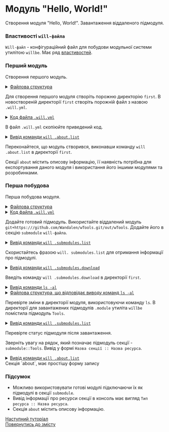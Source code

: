 # Модуль "Hello, World!"

Створення модуля "Hello, World!". Завантаження віддаленого підмодуля.

### Властивості `will-файла`

`Will-файл` - конфігураційний файл для побудови модульної системи утилітою `willbe`. Має ряд [властивостей](<../concept/WillFile.md>).

### Перший модуль

Створення першого модуль.

<details>
  <summary><u>Файлова структура</u></summary>

```
first               # директорія, назва довільна
  └── .will.yml     # конфігураційний файл

```

</details>

Для створення першого модуля створіть порожню директорію `first`. В новоствореній директорії `first` створіть порожній файл з назвою `.will.yml`.

<details>
  <summary><u>Код файла <code>.will.yml</code></u></summary>

```yaml
about :

    name : helloWorld
    description : 'Hello, World!'
    version : '0.0.1'
    keywords :
        - key
        - word
```

</details>

В файл `.will.yml` скопіюйте приведений код.

<details>
  <summary><u>Вивід команди <code>will .about.list</code></u></summary>

  ```
[user@user ~]$ will .about.list
Command ".about.list"
  . Read : /path_to_file/.will.yml
. Read 1 will-files in 0.109s
About
 name : 'helloWorld'
 description : 'Hello, World!'
 version : '0.0.1'
 enabled : 1
 keywords :
   'willbe'

```

</details>

Переконайтеся, що модуль створився, виконавши команду `will .about.list` в директорії `first`.

Секції `about` містить описову інформацію, її наявність потрібна для експортування даного модуля і використання його іншими модулями та розробинками.  

### Перша побудова

Перша побудова модуля.

<details>
  <summary><u>Файлова структура</u></summary>

```
first              
  └── .will.yml     

```

</details>
<details>
  <summary><u>Код файла <code>.will.yml</code></u></summary>

```yaml
about :

    name : helloWorld
    description : 'Hello, World!'
    version : 0.0.1
    keywords :
        - willbe

submodule :

    Tools : git+https:///github.com/Wandalen/wTools.git/out/wTools#master

```

</details>

Додайте готовий підмодуль. Використайте віддалений модуль `git+https:///github.com/Wandalen/wTools.git/out/wTools`. Додайте його в секцію `submodule` `will-файла`.

<details>
  <summary><u>Вивід команди <code>will .submodules.list</code></u></summary>

```
[user@user ~]$ will .submodules.list
...
 ! Failed to read submodule::Tools, try to download it with .submodules.download or even clean it before downloading
...
  isDownloaded : false
  Exported builds : []

```

</details>

Скористайтесь фразою `will. submodules.list` для отримання інформації про підмодулі.  

<details>
  <summary><u>Вивід команди <code>will .submodules.download</code></u></summary>

```
[user@user ~]$ will .submodules.download
...
   . Read : /path_to_file/.module/Tools/out/wTools.out.will.yml
   + module::Tools was downloaded in 12.360s
 + 1/1 submodule(s) of module::helloWorld were downloaded in 12.365s

```

</details>

Введіть команду `will .submodules.download` в директорії `first`.

<details>
  <summary><u>Вивід команди <code>ls -al</code></u></summary>

```
[user@user ~]$ ls -al
...
drwxr-xr-x 4 user user 4096 Мар 12 07:20 .module
-rw-r--r-- 1 user user  306 Мар  1 11:20 .will.yml

```

```
[user@user ~]$ ls -al module/
...
drwxr-xr-x 4 user user 4096 Мар 12 07:20 Tools

```

</details>
<details>
  <summary><u>Файлова структура, що відповідає виводу команд <code>ls -al</code></u></summary>

```
first
  ├── .module
  │       └── Tools
  └── .will.yml

```

</details>

Перевірте зміни в директорії модуля, використовуючи команду `ls`. В директорії для завантажених підмодулів `.module` утиліта `willbe` помістила підмодуль `Tools`.

<details>
  <summary><u>Вивід команди <code>will .submodules.list</code></u></summary>

```
[user@user ~]$ will .submodules.list
...
 . Read : /path_to_file/.module/Tools/out/wTools.out.will.yml
...
submodule::Tools
  path : git+https:///github.com/Wandalen/wTools.git/out/wTools#master
  isDownloaded : true
  Exported builds : [ 'proto.export' ]

```

</details>

Перевірте статус підмодуля після завантаження.

Зверніть увагу на рядок, який позначає підмодуль секції - `submodule::Tools`. Вивід у формі `Назва секції :: Назва ресурса`.

<details>
  <summary><u>Вивід команди <code>will .about.list</code></u></summary>

```
[user@user ~]$ will .about.list
...
About
  name : 'helloWorld'
  description : 'Hello, World!'
  ...

```

</details>
Секція `about`, має простішу форму запису

### Підсумок

- Можливо використовувати готові модулі підключаючи їх як підмодулі в секції `submodule`.
- Вивід інформації про ресурси секції в консоль має вигляд `Тип ресурса :: Назва ресурса`.
- Секція `about` містить описову інформацію.

[Наступний туторіал](CommandsSubmodules.md)   
[Повернутись до змісту](../README.md#tutorials)
